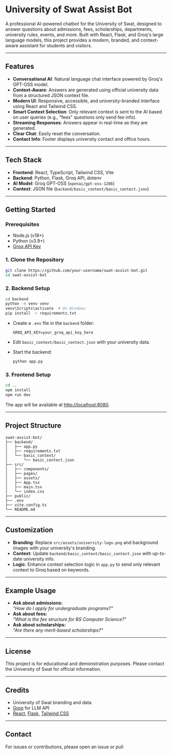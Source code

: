 # University of Swat Assist Bot

A professional AI-powered chatbot for the University of Swat, designed to answer questions about admissions, fees, scholarships, departments, university rules, events, and more. Built with React, Flask, and Groq's large language models, this project provides a modern, branded, and context-aware assistant for students and visitors.

---

## Features

- **Conversational AI**: Natural language chat interface powered by Groq's GPT-OSS model.
- **Context-Aware**: Answers are generated using official university data from a structured JSON context file.
- **Modern UI**: Responsive, accessible, and university-branded interface using React and Tailwind CSS.
- **Smart Context Selection**: Only relevant context is sent to the AI based on user queries (e.g., "fees" questions only send fee info).
- **Streaming Responses**: Answers appear in real-time as they are generated.
- **Clear Chat**: Easily reset the conversation.
- **Contact Info**: Footer displays university contact and office hours.

---

## Tech Stack

- **Frontend**: React, TypeScript, Tailwind CSS, Vite
- **Backend**: Python, Flask, Groq API, dotenv
- **AI Model**: Groq GPT-OSS (`openai/gpt-oss-120b`)
- **Context**: JSON file (`backend/basic_context/basic_contect.json`)

---

## Getting Started

### Prerequisites

- Node.js (v18+)
- Python (v3.9+)
- [Groq API Key](https://console.groq.com/)

### 1. Clone the Repository

```bash
git clone https://github.com/your-username/swat-assist-bot.git
cd swat-assist-bot
```

### 2. Backend Setup

```bash
cd backend
python -m venv venv
venv\Scripts\activate  # On Windows
pip install -r requirements.txt
```

- Create a `.env` file in the `backend` folder:
  ```
  GROQ_API_KEY=your_groq_api_key_here
  ```
- Edit `basic_context/basic_contect.json` with your university data.

- Start the backend:
  ```bash
  python app.py
  ```

### 3. Frontend Setup

```bash
cd ..
npm install
npm run dev
```

The app will be available at [http://localhost:8080](http://localhost:8080).

---

## Project Structure

```
swat-assist-bot/
├── backend/
│   ├── app.py
│   ├── requirements.txt
│   └── basic_context/
│       └── basic_contect.json
├── src/
│   ├── components/
│   ├── pages/
│   ├── assets/
│   ├── App.tsx
│   ├── main.tsx
│   └── index.css
├── public/
├── .env
├── vite.config.ts
└── README.md
```

---

## Customization

- **Branding**: Replace `src/assets/university-logo.png` and background images with your university's branding.
- **Context**: Update `backend/basic_context/basic_contect.json` with up-to-date university info.
- **Logic**: Enhance context selection logic in `app.py` to send only relevant context to Groq based on keywords.

---

## Example Usage

- **Ask about admissions:**  
  _"How do I apply for undergraduate programs?"_
- **Ask about fees:**  
  _"What is the fee structure for BS Computer Science?"_
- **Ask about scholarships:**  
  _"Are there any merit-based scholarships?"_

---

## License

This project is for educational and demonstration purposes. Please contact the University of Swat for official information.

---

## Credits

- University of Swat branding and data
- [Groq](https://groq.com/) for LLM API
- [React](https://react.dev/), [Flask](https://flask.palletsprojects.com/), [Tailwind CSS](https://tailwindcss.com/)

---

## Contact

For issues or contributions, please open an issue or pull